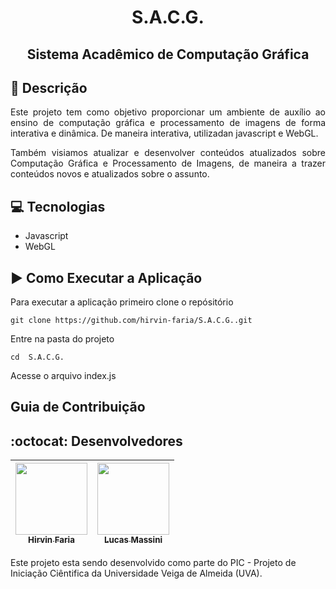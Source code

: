 <h1 align="center"> S.A.C.G. </h1>
<h2 align="center"> Sistema Acadêmico de Computação Gráfica </h2>


## 📗 Descrição
<p align="justify"> 
Este projeto tem como objetivo proporcionar um ambiente de auxílio ao ensino de computação gráfica e processamento de imagens de forma interativa e dinâmica. De maneira interativa, utilizadan javascript e WebGL.
<p>

<p align="justify"> 
Também visiamos atualizar e desenvolver conteúdos atualizados sobre Computação Gráfica e Processamento de Imagens, de maneira a trazer conteúdos novos e atualizados sobre o assunto.
<p>


## 💻  Tecnologias

- Javascript
- WebGL


## ▶️ Como Executar a Aplicação

Para executar a aplicação primeiro clone o repósitório

`git clone https://github.com/hirvin-faria/S.A.C.G..git`

Entre na pasta do projeto

`cd  S.A.C.G.`

Acesse o arquivo index.js


## Guia de Contribuição


## :octocat: Desenvolvedores

[<img src="https://avatars0.githubusercontent.com/u/42902087?s=400&u=2627dc250e09bb350c2dc70e974dd102090c3e2b&v=4" width=115 > <br> <sub> Hirvin Faria </sub>](https://github.com/hirvin-faria) | [<img src="https://avatars3.githubusercontent.com/u/33875140?s=460&v=4" width=115 > <br> <sub> Lucas Massini </sub>](https://github.com/MassLucas) |
| :---: | :---: |

Este projeto esta sendo desenvolvido como parte do PIC - Projeto de Iniciação Ciêntifica da Universidade Veiga de Almeida (UVA).
